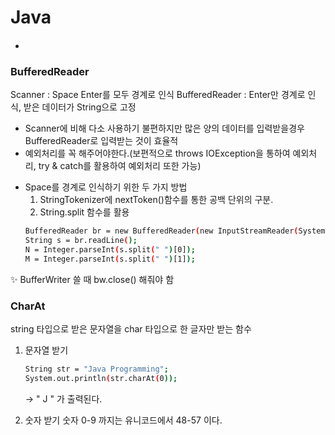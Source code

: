 # Java
#### 
- 

### BufferedReader
Scanner  :  Space Enter를 모두 경계로 인식
BufferedReader  :  Enter만 경계로 인식, 받은 데이터가 String으로 고정
 * 	Scanner에 비해 다소 사용하기 불편하지만 많은 양의 데이터를 입력받을경우 BufferedReader로 입력받는 것이 효율적
 * 	예외처리를 꼭 해주어야한다.(보편적으로 throws IOException을 통하여 예외처리, try & catch를 활용하여 예외처리 또한 가능)

- Space를 경계로 인식하기 위한 두 가지 방법
 	1. StringTokenizer에 nextToken()함수를 통한 공백 단위의 구분.
  	2. String.split 함수를 활용
  	 ```sh
    BufferedReader br = new BufferedReader(new InputStreamReader(System.in));
    String s = br.readLine();
	N = Integer.parseInt(s.split(" ")[0]);
	M = Integer.parseInt(s.split(" ")[1]);
	```
  	
 ✨  BufferWriter 쓸 때 bw.close() 해줘야 함


### CharAt
string 타입으로 받은 문자열을  char 타입으로 한 글자만 받는 함수
1. 문자열 받기
   ```sh
   String str = "Java Programming";
   System.out.println(str.charAt(0));
    ```
   -> " J " 가 출력된다.

2. 숫자 받기
   숫자 0-9 까지는 유니코드에서 48-57 이다.